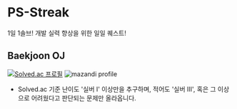# PS-Streak
1일 1솔브! 개발 실력 향상을 위한 일일 퀘스트!

## Baekjoon OJ

[![Solved.ac 프로필](http://mazassumnida.wtf/api/v2/generate_badge?boj=thesmartist)](https://solved.ac/thesmartist)
![mazandi profile](http://mazandi.herokuapp.com/api?handle=thesmartist&theme=warm) 

* Solved.ac 기준 난이도 '실버 I' 이상만을 추구하며, 적어도 '실버 III', 혹은 그 이상으로 어려웠다고 판단되는 문제만 올라옵니다.
